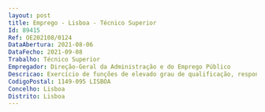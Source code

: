 ```yaml
--- 
layout: post
title: Emprego - Lisboa - Técnico Superior
Id: 89415
Ref: OE202108/0124
DataAbertura: 2021-08-06
DataFecho: 2021-09-08
Trabalho: Técnico Superior
Empregador: Direção-Geral da Administração e do Emprego Público
Descricao: Exercício de funções de elevado grau de qualificação, responsabilidade e autonomia nas áreas de atividade do Departamento de Informação da Organização do Estado e do Emprego Público (DIOEP). Os trabalhos a desenvolver, em integração na Equipa do DIOEP, abrangem, entre outros aspetos »       Estudos, análises e outros trabalhos para a formulação, acompanhamento e avaliação de políticas públicas.»       Colaboração na conceção e gestão do sistema de caracterização do emprego público»       Recolha e validação de dados no âmbito do Sistema de Informação e Organização do Estado (SIOE) e de outros inquéritos.»       Gestão da comunicação com os prestadores de informação no SIOE e respondentes a inquéritos.»       Tratamento e análise de dados sobre emprego público e remunerações, para a produção de indicadores e informação estatística analítica e prospetiva sobre emprego público.»       Preparação do conteúdo das publicações estatísticas a difundir.»       Atualização do sistema de meta informação estatística, garantindo a harmonização de conceitos e definições com as práticas internacionais e o Sistema Estatístico Nacional.
CodigoPostal: 1149-095 LISBOA
Concelho: Lisboa
Distrito: Lisboa
--- 
```

